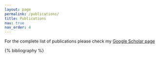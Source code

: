 ```yaml
---
layout: page
permalink: /publications/
title: Publications
nav: true
nav_order: 4
---
```

For the complete list of publications please check my [Google Scholar page](https://scholar.google.com/citations?user=0n9jPPsAAAAJ&hl=en)
<!-- _pages/publications.md -->
<div class="publications">

{% bibliography %}

</div>
